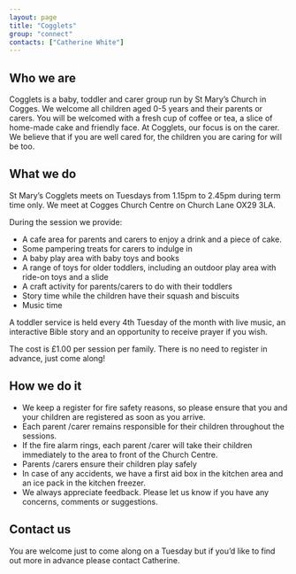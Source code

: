 ```yaml
---
layout: page
title: "Cogglets"
group: "connect"
contacts: ["Catherine White"]
---
```


## Who we are
Cogglets is a baby, toddler and carer group run by St Mary’s Church in Cogges. We welcome all children aged 0-5 years and their parents or carers. You will be welcomed with a fresh cup of coffee or tea, a slice of home-made cake and friendly face.  At Cogglets, our focus is on the carer. We believe that if you are well cared for, the children you are caring for will be too. 

## What we do
St Mary’s Cogglets meets on Tuesdays from 1.15pm to 2.45pm during term time only. We meet at Cogges Church Centre on Church Lane OX29 3LA.

During the session we provide:

* A cafe area for parents and carers to enjoy a drink and a piece of cake.
* Some pampering treats for carers to indulge in
* A baby play area with baby toys and books
* A range of toys for older toddlers, including an outdoor play area with ride-on toys and a slide
* A craft activity for parents/carers to do with their toddlers
* Story time while the children have their squash and biscuits
* Music time

A toddler service is held every 4th Tuesday of the month with live music, an interactive Bible story and an opportunity to receive prayer if you wish.

The cost is £1.00 per session per family. There is no need to register in advance, just come along!

## How we do it
* We keep a register for fire safety reasons, so please ensure that you and your children are registered as soon as you arrive.
* Each parent /carer remains responsible for their children throughout the sessions. 
* If the fire alarm rings, each parent /carer will take their children immediately to the area to front of the Church Centre.
* Parents /carers ensure their children play safely 
* In case of any accidents, we have a first aid box in the kitchen area and an ice pack in the kitchen freezer.
* We always appreciate feedback. Please let us know if you have any concerns, comments or suggestions.

## Contact us

You are welcome just to come along on a Tuesday but if you’d like to find out more in advance please contact Catherine.
